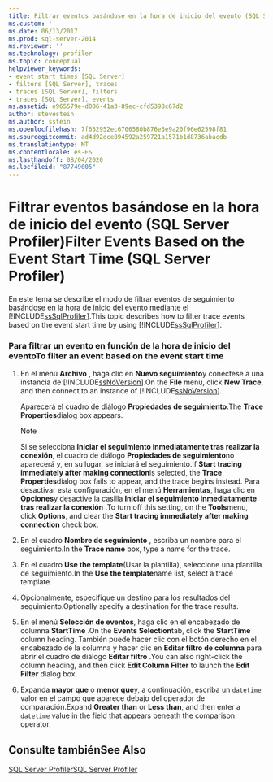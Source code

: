 ```yaml
---
title: Filtrar eventos basándose en la hora de inicio del evento (SQL Server Profiler) | Microsoft Docs
ms.custom: ''
ms.date: 06/13/2017
ms.prod: sql-server-2014
ms.reviewer: ''
ms.technology: profiler
ms.topic: conceptual
helpviewer_keywords:
- event start times [SQL Server]
- filters [SQL Server], traces
- traces [SQL Server], filters
- traces [SQL Server], events
ms.assetid: e965579e-d006-41a3-89ec-cfd5398c67d2
author: stevestein
ms.author: sstein
ms.openlocfilehash: 7f652952ec6706580b876e3e9a20f96e62598f81
ms.sourcegitcommit: ad4d92dce894592a259721a1571b1d8736abacdb
ms.translationtype: MT
ms.contentlocale: es-ES
ms.lasthandoff: 08/04/2020
ms.locfileid: "87749005"
---
```

# <a name="filter-events-based-on-the-event-start-time-sql-server-profiler"></a><span data-ttu-id="9b509-102">Filtrar eventos basándose en la hora de inicio del evento (SQL Server Profiler)</span><span class="sxs-lookup"><span data-stu-id="9b509-102">Filter Events Based on the Event Start Time (SQL Server Profiler)</span></span>
  <span data-ttu-id="9b509-103">En este tema se describe el modo de filtrar eventos de seguimiento basándose en la hora de inicio del evento mediante el [!INCLUDE[ssSqlProfiler](../../includes/sssqlprofiler-md.md)].</span><span class="sxs-lookup"><span data-stu-id="9b509-103">This topic describes how to filter trace events based on the event start time by using [!INCLUDE[ssSqlProfiler](../../includes/sssqlprofiler-md.md)].</span></span>  
  
### <a name="to-filter-an-event-based-on-the-event-start-time"></a><span data-ttu-id="9b509-104">Para filtrar un evento en función de la hora de inicio del evento</span><span class="sxs-lookup"><span data-stu-id="9b509-104">To filter an event based on the event start time</span></span>  
  
1.  <span data-ttu-id="9b509-105">En el menú **Archivo** , haga clic en **Nuevo seguimiento**y conéctese a una instancia de [!INCLUDE[ssNoVersion](../../includes/ssnoversion-md.md)].</span><span class="sxs-lookup"><span data-stu-id="9b509-105">On the **File** menu, click **New Trace**, and then connect to an instance of [!INCLUDE[ssNoVersion](../../includes/ssnoversion-md.md)].</span></span>  
  
     <span data-ttu-id="9b509-106">Aparecerá el cuadro de diálogo **Propiedades de seguimiento**.</span><span class="sxs-lookup"><span data-stu-id="9b509-106">The **Trace Properties**dialog box appears.</span></span>  
  
    > [!NOTE]  
    >  <span data-ttu-id="9b509-107">Si se selecciona **Iniciar el seguimiento inmediatamente tras realizar la conexión**, el cuadro de diálogo **Propiedades de seguimiento**no aparecerá y, en su lugar, se iniciará el seguimiento.</span><span class="sxs-lookup"><span data-stu-id="9b509-107">If **Start tracing immediately after making connection**is selected, the **Trace Properties**dialog box fails to appear, and the trace begins instead.</span></span> <span data-ttu-id="9b509-108">Para desactivar esta configuración, en el menú **Herramientas**, haga clic en **Opciones**y desactive la casilla **Iniciar el seguimiento inmediatamente tras realizar la conexión** .</span><span class="sxs-lookup"><span data-stu-id="9b509-108">To turn off this setting, on the **Tools**menu, click **Options**, and clear the **Start tracing immediately after making connection** check box.</span></span>  
  
2.  <span data-ttu-id="9b509-109">En el cuadro **Nombre de seguimiento** , escriba un nombre para el seguimiento.</span><span class="sxs-lookup"><span data-stu-id="9b509-109">In the **Trace name** box, type a name for the trace.</span></span>  
  
3.  <span data-ttu-id="9b509-110">En el cuadro **Use the template**(Usar la plantilla), seleccione una plantilla de seguimiento.</span><span class="sxs-lookup"><span data-stu-id="9b509-110">In the **Use the template**name list, select a trace template.</span></span>  
  
4.  <span data-ttu-id="9b509-111">Opcionalmente, especifique un destino para los resultados del seguimiento.</span><span class="sxs-lookup"><span data-stu-id="9b509-111">Optionally specify a destination for the trace results.</span></span>  
  
5.  <span data-ttu-id="9b509-112">En el menú **Selección de eventos**, haga clic en el encabezado de columna **StartTime** .</span><span class="sxs-lookup"><span data-stu-id="9b509-112">On the **Events Selection**tab, click the **StartTime** column heading.</span></span> <span data-ttu-id="9b509-113">También puede hacer clic con el botón derecho en el encabezado de la columna y hacer clic en **Editar filtro de columna** para abrir el cuadro de diálogo **Editar filtro** .</span><span class="sxs-lookup"><span data-stu-id="9b509-113">You can also right-click the column heading, and then click **Edit Column Filter** to launch the **Edit Filter** dialog box.</span></span>  
  
6.  <span data-ttu-id="9b509-114">Expanda **mayor que** o **menor que**y, a continuación, escriba un `datetime` valor en el campo que aparece debajo del operador de comparación.</span><span class="sxs-lookup"><span data-stu-id="9b509-114">Expand **Greater than** or **Less than**, and then enter a `datetime` value in the field that appears beneath the comparison operator.</span></span>  
  
## <a name="see-also"></a><span data-ttu-id="9b509-115">Consulte también</span><span class="sxs-lookup"><span data-stu-id="9b509-115">See Also</span></span>  
 [<span data-ttu-id="9b509-116">SQL Server Profiler</span><span class="sxs-lookup"><span data-stu-id="9b509-116">SQL Server Profiler</span></span>](sql-server-profiler.md)  
  
  
